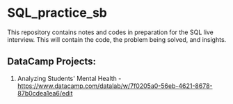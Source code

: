 # SQL_practice_sb
This repository contains notes and codes in preparation for the SQL live interview. This will contain the code, the problem being solved, and insights. 

## DataCamp Projects:
1. Analyzing Students' Mental Health - https://www.datacamp.com/datalab/w/7f0205a0-56eb-4621-8678-87b0cdea1ea6/edit


